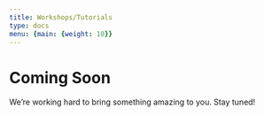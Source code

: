 ```yaml
---
title: Workshops/Tutorials
type: docs
menu: {main: {weight: 10}}
---
```


<div class="coming-soon-container">
<h1 class="coming-soon">Coming Soon</h1>
<p class="coming-soon">We’re working hard to bring something amazing to you. Stay tuned!</p>
</div>

